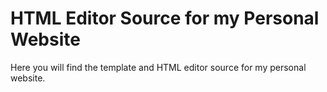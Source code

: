# HTML Editor Source for my Personal Website

Here you will find the template and HTML editor source for my personal website.

